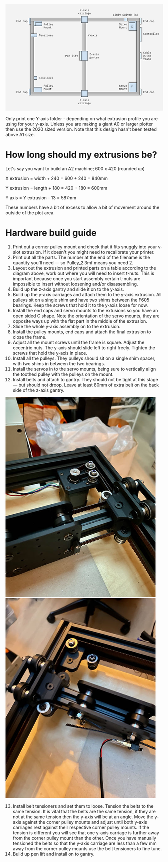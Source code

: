 ![Naming diagram](./diagram.png)

Only print one Y-axis folder - depending on what extrusion profile you are using for your y-axis. Unless you are making a giant A0 or larger plotter then use the 2020 sized version. Note that this design hasn't been tested above A1 size.

# How long should my extrusions be?

Let's say you want to build an A2 machine; 600 x 420 (rounded up)

X extrusion = width + 240 = 600 + 240 = 840mm

Y extrusion = length + 180 = 420 + 180 = 600mm

Y axis = Y extrusion - 13 = 587mm

These numbers have a bit of excess to allow a bit of movement around the outside of the plot area.


# Hardware build guide

1. Print out a corner pulley mount and check that it fits snuggly into your v-slot extrusion. If it doesn't you might need to recalibrate your printer.
2. Print out all the parts. The number at the end of the filename is the quantity you'll need — so Pulley_2.3mf means you need 2.
3. Layout out the extrusion and printed parts on a table according to the diagram above, work out where you will need to insert t-nuts. This is important because once you start assembly certain t-nuts are impossible to insert without loosening and/or disassembling.
4. Build up the z-axis gantry and slide it on to the y-axis.
5. Build up the y-axis carriages and attach them to the y-axis extrusion. All pulleys sit on a single shim and have two shims between the F605 bearings. Keep the screws that hold it to the y-axis loose for now.
6. Install the end caps and servo mounts to the extusions so you have an open sided C shape. Note the orientation of the servo mounts, they are opposite ways up with the flat part in the middle of the extrusion.
7. Slide the whole y-axis assembly on to the extrusion.
8. Install the pulley mounts, end caps and attach the final extrusion to close the frame.
9. Adjust all the mount screws until the frame is square. Adjust the eccentric nuts. The y-axis should slide left to right freely. Tighten the screws that hold the y-axis in place.
10. Install all the pulleys. They pulleys should sit on a single shim spacer, with two shims in between the two bearings.
11. Install the servos in to the servo mounts, being sure to vertically align the toothed pulley with the pulleys on the mount.
12. Install belts and attach to gantry. They should not be tight at this stage — but should not droop. Leave at least 80mm of extra belt on the back side of the z-axis gantry.

![Belt path](./Images/IMG_5494.jpeg)
![Belt path](./Images/IMG_5495.jpeg)

13. Install belt tensioners and set them to loose. Tension the belts to the same tension. It is vital that the belts are the same tension, if they are not at the same tension then the y-axis will be at an angle. Move the y-axis against the corner pulley mounts and adjust until both y-axis carriages rest against their respective corner pulley mounts. If the tension is different you will see that one y-axis carriage is further away from the corner pulley mount than the other. Once you have manually tensioned the belts so that the y-axis carriage are less than a few mm away from the corner pulley mounts use the belt tensioners to fine tune.
14. Build up pen lift and install on to gantry.
